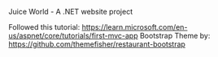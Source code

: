 Juice World - A .NET website project

Followed this tutorial:
https://learn.microsoft.com/en-us/aspnet/core/tutorials/first-mvc-app
Bootstrap Theme by:
https://github.com/themefisher/restaurant-bootstrap